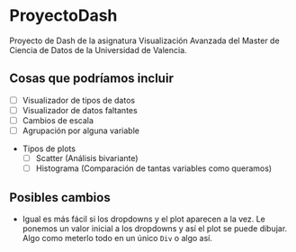 # ProyectoDash
Proyecto de Dash de la asignatura Visualización Avanzada del Master de Ciencia de Datos de la Universidad de Valencia.

## Cosas que podríamos incluir

- [ ] Visualizador de tipos de datos
- [ ] Visualizador de datos faltantes
- [ ] Cambios de escala
- [ ] Agrupación por alguna variable
- Tipos de plots
    - [ ] Scatter (Análisis bivariante)
    - [ ] Histograma (Comparación de tantas variables como queramos)

## Posibles cambios

- Igual es más fácil si los dropdowns y el plot aparecen a la vez. Le ponemos un valor inicial a los dropdowns y así el plot se puede dibujar. Algo como meterlo todo en un único `Div` o algo así.
